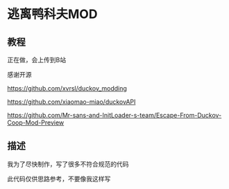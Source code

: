 # 逃离鸭科夫MOD

## 教程

正在做，会上传到B站

感谢开源

https://github.com/xvrsl/duckov_modding

https://github.com/xiaomao-miao/duckovAPI

https://github.com/Mr-sans-and-InitLoader-s-team/Escape-From-Duckov-Coop-Mod-Preview

## 描述

我为了尽快制作，写了很多不符合规范的代码

此代码仅供思路参考，不要像我这样写

